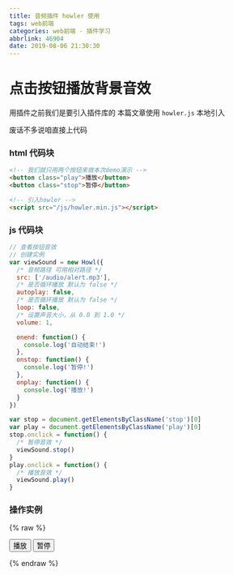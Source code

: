 ```yaml
---
title: 音频插件 howler 使用
tags: web前端
categories: web前端 - 插件学习
abbrlink: 46904
date: 2019-08-06 21:30:30
---
```


# **点击按钮播放背景音效**

用插件之前我们是要引入插件库的 本篇文章使用 `howler.js` 本地引入

废话不多说咱直接上代码

###  html 代码块

```html
<!-- 我们就只用两个按钮来做本次demo演示 -->
<button class="play">播放</button>
<button class="stop">暂停</button>

<!-- 引入howler -->
<script src="/js/howler.min.js"></script>

```

### js 代码块

```js
// 查看按钮音效
// 创建实例
var viewSound = new Howl({
  /* 音频路径 可用相对路径 */
  src: ['/audio/alert.mp3'],
  /* 是否循环播放 默认为 false */
  autoplay: false,
  /* 是否循环播放 默认为 false */
  loop: false,
  /* 设置声音大小，从 0.0 到 1.0 */
  volume: 1,

  onend: function() {
    console.log('自动结束!')
  },
  onstop: function() {
    console.log('暂停!')
  },
  onplay: function() {
    console.log('播放!')
  }
})

var stop = document.getElementsByClassName('stop')[0]
var play = document.getElementsByClassName('play')[0]
stop.onclick = function() {
  /* 暂停音效 */
  viewSound.stop()
}
play.onclick = function() {
  /* 播放音效 */
  viewSound.play()
}
```

### 操作实例

{% raw %}

<!-- 我们就只用两个按钮来做本次demo演示 -->

<button class="play">播放</button>
<button class="stop">暂停</button>

<!-- 引入howler -->
<script src="https://cdnjs.cloudflare.com/ajax/libs/howler/2.1.1/howler.min.js"></script>
<script>
var viewSound = new Howl({
  /* 音频路径 */
  src: ['/audio/alert.mp3'],
  /* 是否循环播放 默认为 false */
  autoplay: false,
  /* 是否循环播放 默认为 false */
  loop: false,
  /* 设置声音大小，从 0.0 到 1.0 */
  volume: 1,

  onend: function() {
    console.log('自动结束!')
  },
  onstop: function() {
    console.log('暂停!')
  },
  onplay: function() {
    console.log('播放!')
  }
})
var stop = document.getElementsByClassName('stop')[0]
var play = document.getElementsByClassName('play')[0]
stop.onclick = function() {
  /* 暂停音效 */
  viewSound.stop()
}
play.onclick = function() {
  /* 播放音效 */
  viewSound.play() 
}
</script>

{% endraw %}
